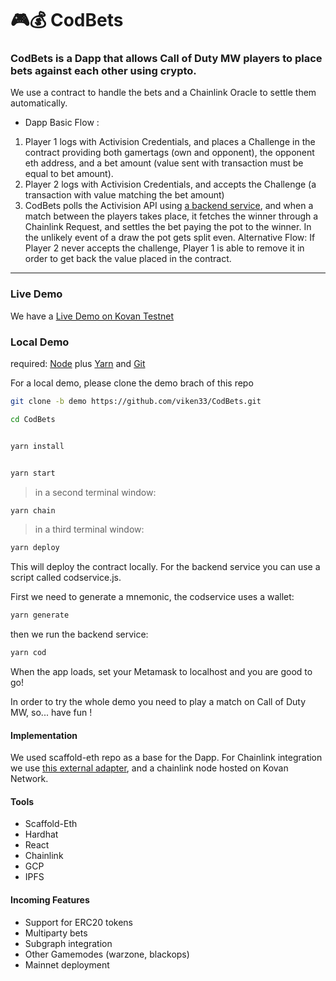 # 🎮️💰️ CodBets

### CodBets is a Dapp that allows Call of Duty MW players to place bets against each other using crypto.
 We use a contract to handle the bets and a Chainlink Oracle to settle them automatically.
 
- Dapp Basic Flow :
 1) Player 1 logs with Activision Credentials, and places a Challenge in the contract providing both gamertags (own and opponent), the opponent eth address, and a bet amount (value sent with transaction must be equal to bet amount). 
 2) Player 2 logs with Activision Credentials, and accepts the Challenge (a transaction with value matching the bet amount)
 3) CodBets polls the Activision API using [a backend service](https://github.com/viken33/match-collector), and when a match between the players takes place, it fetches the winner through a Chainlink Request, and settles the bet paying the pot to the winner. In the unlikely event of a draw the pot gets split even.
 Alternative Flow: If Player 2 never accepts the challenge, Player 1 is able to remove it in order to get back the value placed in the contract.


---
### Live Demo

We have a [Live Demo on Kovan Testnet](https://ipfs.io/ipfs/QmSNDUpJauzSb9VGs2d2Kzy7De3Ac1mNZ4gSjK4nHWiS4c) 


### Local Demo
required: [Node](https://nodejs.org/dist/latest-v12.x/) plus [Yarn](https://classic.yarnpkg.com/en/docs/install/) and [Git](https://git-scm.com/downloads)

For a local demo, please clone the demo brach of this repo

```bash
git clone -b demo https://github.com/viken33/CodBets.git

cd CodBets
```

```bash

yarn install

```

```bash

yarn start

```

> in a second terminal window:

```bash
yarn chain

```

> in a third terminal window:

```bash
yarn deploy

```
This will deploy the contract locally.
For the backend service you can use a script called codservice.js.

First we need to generate a mnemonic, the codservice uses a wallet:

```bash
yarn generate

```
then we run the backend service:

```bash
yarn cod

```
When the app loads, set your Metamask to localhost and you are good to go!

In order to try the whole demo you need to play a match on Call of Duty MW, so... have fun !

#### Implementation 

We used scaffold-eth repo as a base for the Dapp.
For Chainlink integration we use [this external adapter](https://github.com/viken33/CodBets-external-CL-adapter), and a chainlink node hosted on Kovan Network.

#### Tools

- Scaffold-Eth
- Hardhat
- React
- Chainlink
- GCP
- IPFS

#### Incoming Features

- Support for ERC20 tokens
- Multiparty bets
- Subgraph integration
- Other Gamemodes (warzone, blackops)
- Mainnet deployment







